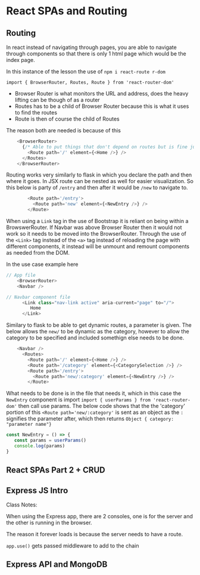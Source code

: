 # **React SPAs and Routing**

## **Routing**

In react instead of navigating through pages, you are able to navigate through components so that there is only 1 html page which would be the index page. 

In this instance of the lesson the use of `npm i react-route
r-dom`

`import { BrowserRouter, Routes, Route } from 'react-router-dom'`

* Browser Router is what monitors the URL and address, does the heavy lifting can be though of as a router
* Routes has to be a child of Browser Router because this is what it uses to find the routes
* Route is then of course the child of Routes

The reason both are needed is because of this

```javascript
    <BrowserRouter>
      {/* Able to put things that don't depend on routes but is fine just in Brwoser Router*/}
        <Route path='/' element={<Home />} />
      </Routes>
    </BrowserRouter>
```
Routing works very similarly to flask in which you declare the path and then where it goes. In JSX route can be nested as well for easier visualization. So this below is party of `/entry` and then after it would be `/new` to navigate to.

```javascript
        <Route path='/entry'>
          <Route path='new' element={<NewEntry />} />
        </Route>
```
When using a `Link` tag in the use of Bootstrap it is reliant on being within a BrowswerRouter. If Navbar was above Browser Router then it would not work so it needs to be moved into the BrowserRouter. Through the use of the `<Link>` tag instead of the `<a>` tag instead of reloading the page with different components, it instead will be unmount and remount components as needed from the DOM.

In the use case example here 
```javascript
// App file
    <BrowserRouter>
    <Navbar />

// Navbar component file
      <Link class="nav-link active" aria-current="page" to="/">
         Home
      </Link>
```

Similary to flask to be able to get dynamic routes, a parameter is given. The below allows the `new/` to be dynamic as the category, however to allow the category to be specified and included somethign else needs to be done.

```javascript
    <Navbar />
      <Routes>
        <Route path='/' element={<Home />} />
        <Route path='/category' element={<CategorySelection />} />
        <Route path='/entry'>
          <Route path='new/:category' element={<NewEntry />} />
        </Route>
```

What needs to be done is in the file that needs it, which in this case the `NewEntry` component is import `import { userParams } from 'react-router-dom'` then call use params. The below code shows that the the 'category' portion of this `<Route path='new/:category'` is sent as an object as the `:` signifies the parameter after, which then returns `Object { category: "parameter name"}`

```javascript
const NewEntry = () => {
   const params = userParams()
   console.log(params)
}
```

## React SPAs Part 2 + CRUD

## Express JS Intro

Class Notes:

When using the Express app, there are 2 consoles, one is for the server and the other is running in the browser.

The reason it forever loads is because the server needs to have a route.

`app.use()` gets passed middleware to add to the chain

## Express API and MongoDB